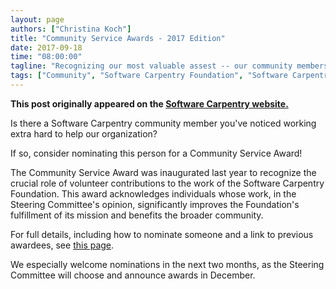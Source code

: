 ```yaml
---
layout: page
authors: ["Christina Koch"]
title: "Community Service Awards - 2017 Edition"
date: 2017-09-18
time: "08:00:00"
tagline: "Recognizing our most valuable assest -- our community members"
tags: ["Community", "Software Carpentry Foundation", "Software Carpentry"]
---
```


<p><b>This post originally appeared on the <a href="https://software-carpentry.org/">Software Carpentry website.</a></b></p>

Is there a Software Carpentry community member you've noticed working 
extra hard to help our organization?  

If so, consider nominating this person for a Community Service Award!

The Community Service Award was inaugurated last year 
to recognize the crucial role of volunteer contributions
to the work of the Software Carpentry Foundation.  This award acknowledges 
individuals whose work, in the Steering Committee's opinion, significantly improves the 
Foundation's fulfillment of its mission and benefits the broader community. 

For full details, including how to nominate someone and a link to previous awardees,
see [this page](https://software-carpentry.org/scf/awards/). 

We especially welcome nominations in the next two months, as 
the Steering Committee will choose and 
announce awards in December.  

